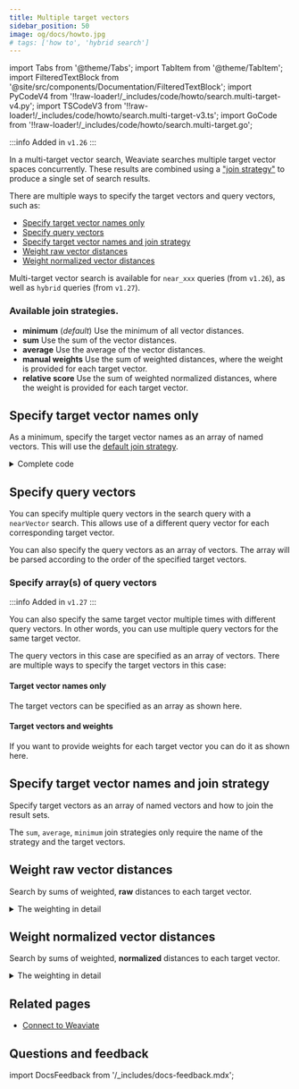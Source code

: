 ```yaml
---
title: Multiple target vectors
sidebar_position: 50
image: og/docs/howto.jpg
# tags: ['how to', 'hybrid search']
---
```


import Tabs from '@theme/Tabs';
import TabItem from '@theme/TabItem';
import FilteredTextBlock from '@site/src/components/Documentation/FilteredTextBlock';
import PyCodeV4 from '!!raw-loader!/_includes/code/howto/search.multi-target-v4.py';
import TSCodeV3 from '!!raw-loader!/_includes/code/howto/search.multi-target-v3.ts';
import GoCode from '!!raw-loader!/_includes/code/howto/search.multi-target.go';

:::info Added in `v1.26`
:::

In a multi-target vector search, Weaviate searches multiple target vector spaces concurrently. These results are combined using a ["join strategy"](#available-join-strategies) to produce a single set of search results.

There are multiple ways to specify the target vectors and query vectors, such as:

- [Specify target vector names only](#specify-target-vector-names-only)
- [Specify query vectors](#specify-query-vectors)
- [Specify target vector names and join strategy](#specify-target-vector-names-and-join-strategy)
- [Weight raw vector distances](#weight-raw-vector-distances)
- [Weight normalized vector distances](#weight-normalized-vector-distances)

<!-- TODO: Move most of the description/prose to a new "vector.md" page under concepts/search. -->

Multi-target vector search is available for `near_xxx` queries (from `v1.26`), as well as `hybrid` queries (from `v1.27`).

### Available join strategies.

- **minimum** (*default*) Use the minimum of all vector distances.
- **sum** Use the sum of the vector distances.
- **average** Use the average of the vector distances.
- **manual weights** Use the sum of weighted distances, where the weight is provided for each target vector.
- **relative score** Use the sum of weighted normalized distances, where the weight is provided for each target vector.

## Specify target vector names only

As a minimum, specify the target vector names as an array of named vectors. This will use the [default join strategy](#available-join-strategies).

<Tabs groupId="languages">
<TabItem value="py" label="Python Client v4">
<FilteredTextBlock
  text={PyCodeV4}
  startMarker="# START MultiBasic"
  endMarker="# END MultiBasic"
  language="python"
/>
</TabItem>
<TabItem value="ts" label="JS/TS Client v3">
<FilteredTextBlock
  text={TSCodeV3}
  startMarker="// START MultiBasic"
  endMarker="// END MultiBasic"
  language="js"
/>
</TabItem>
<TabItem value="go" label="Go">
<FilteredTextBlock
  text={GoCode}
  startMarker="// START MultiBasic"
  endMarker="// END MultiBasic"
  language="go"
/>
<details>
  <summary>Complete code</summary>
<FilteredTextBlock
  text={GoCode}
  startMarker="// START BasicFull"
  endMarker="// END BasicFull"
  language="go"
/>
</details>
</TabItem>
</Tabs>

## Specify query vectors

You can specify multiple query vectors in the search query with a `nearVector` search. This allows use of a different query vector for each corresponding target vector.

<Tabs groupId="languages">
<TabItem value="py" label="Python Client v4">
<FilteredTextBlock
  text={PyCodeV4}
  startMarker="# START MultiTargetNearVector"
  endMarker="# END MultiTargetNearVector"
  language="python"
/>
</TabItem>
<TabItem value="ts" label="JS/TS Client v3">
<FilteredTextBlock
  text={TSCodeV3}
  startMarker="// START MultiTargetNearVector"
  endMarker="// END MultiTargetNearVector"
  language="ts"
/>
</TabItem>
</Tabs>

You can also specify the query vectors as an array of vectors. The array will be parsed according to the order of the specified target vectors.

### Specify array(s) of query vectors

:::info Added in `v1.27`
:::

You can also specify the same target vector multiple times with different query vectors. In other words, you can use multiple query vectors for the same target vector.

The query vectors in this case are specified as an array of vectors. There are multiple ways to specify the target vectors in this case:

#### Target vector names only

The target vectors can be specified as an array as shown here.

<Tabs groupId="languages">
<TabItem value="py" label="Python Client v4">
<FilteredTextBlock
  text={PyCodeV4}
  startMarker="# START MultiTargetMultipleNearVectorsV1"
  endMarker="# END MultiTargetMultipleNearVectorsV1"
  language="python"
/>
</TabItem>

<TabItem value="ts" label="JS/TS Client v3">
<FilteredTextBlock
  text={TSCodeV3}
  startMarker="// START MultiTargetMultipleNearVectorsV1"
  endMarker="// END MultiTargetMultipleNearVectorsV1"
  language="ts"
/>
</TabItem>
</Tabs>

#### Target vectors and weights

If you want to provide weights for each target vector you can do it as shown here.

<Tabs groupId="languages">
<TabItem value="py" label="Python Client v4">
<FilteredTextBlock
  text={PyCodeV4}
  startMarker="# START MultiTargetMultipleNearVectorsV2"
  endMarker="# END MultiTargetMultipleNearVectorsV2"
  language="python"
/>
</TabItem>

<TabItem value="ts" label="JS/TS Client v3">
<FilteredTextBlock
  text={TSCodeV3}
  startMarker="// START MultiTargetMultipleNearVectorsV2"
  endMarker="// END MultiTargetMultipleNearVectorsV2"
  language="ts"
/>
</TabItem>
</Tabs>

## Specify target vector names and join strategy

Specify target vectors as an array of named vectors and how to join the result sets.

The `sum`, `average`, `minimum` join strategies only require the name of the strategy and the target vectors.

<Tabs groupId="languages">
<TabItem value="py" label="Python Client v4">
<FilteredTextBlock
  text={PyCodeV4}
  startMarker="# START MultiTargetWithSimpleJoin"
  endMarker="# END MultiTargetWithSimpleJoin"
  language="python"
/>
</TabItem>
<TabItem value="ts" label="JS/TS Client v3">
<FilteredTextBlock
  text={TSCodeV3}
  startMarker="// START MultiTargetWithSimpleJoin"
  endMarker="// END MultiTargetWithSimpleJoin"
  language="ts"
/>
</TabItem>
</Tabs>

## Weight raw vector distances

Search by sums of weighted, **raw** distances to each target vector.

<details>
  <summary>The weighting in detail</summary>

Each distance between the query vector and the target vector is multiplied by the specified weight, then the resulting weighted distances are summed for each object to produce a combined distance. The search results are sorted by this combined distance.

</details>

<Tabs groupId="languages">
<TabItem value="py" label="Python Client v4">
<FilteredTextBlock
  text={PyCodeV4}
  startMarker="# START MultiTargetManualWeights"
  endMarker="# END MultiTargetManualWeights"
  language="python"
/>
</TabItem>
<TabItem value="ts" label="JS/TS Client v3">
<FilteredTextBlock
  text={TSCodeV3}
  startMarker="// START MultiTargetManualWeights"
  endMarker="// END MultiTargetManualWeights"
  language="ts"
/>
</TabItem>
</Tabs>

## Weight normalized vector distances

Search by sums of weighted, **normalized** distances to each target vector.

<details>
  <summary>The weighting in detail</summary>

Each distance is normalized against other results for that target vector. Each normalized distance between the query vector and the target vector is multiplied by the specified weight. The resulting weighted distances are summed for each object to produce a combined distance. The search results are sorted by this combined distance.

For a more detailed explanation of how scores are normalized, see the blog post on [hybrid relative score fusion](https://weaviate.io/blog/hybrid-search-fusion-algorithms#relative-score-fusion)
</details>

<Tabs groupId="languages">
<TabItem value="py" label="Python Client v4">
<FilteredTextBlock
  text={PyCodeV4}
  startMarker="# START MultiTargetRelativeScore"
  endMarker="# END MultiTargetRelativeScore"
  language="python"
/>
</TabItem>
<TabItem value="ts" label="JS/TS Client v3">
<FilteredTextBlock
  text={TSCodeV3}
  startMarker="// START MultiTargetRelativeScore"
  endMarker="// END MultiTargetRelativeScore"
  language="ts"
/>
</TabItem>
</Tabs>

## Related pages

- [Connect to Weaviate](/weaviate/connections/index.mdx)

## Questions and feedback

import DocsFeedback from '/_includes/docs-feedback.mdx';

<DocsFeedback/>
